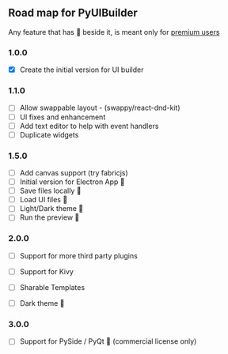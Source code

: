 ## Road map for PyUIBuilder

Any feature that has 👑 beside it, is meant only for [premium users](./readme.md#license--support)

### 1.0.0
- [x] Create the initial version for UI builder

### 1.1.0
- [ ] Allow swappable layout - (swappy/react-dnd-kit)
- [ ] UI fixes and enhancement 
- [ ] Add text editor to help with event handlers
- [ ] Duplicate widgets

### 1.5.0
- [ ] Add canvas support (try fabricjs)
- [ ] Initial version for Electron App 👑
- [ ] Save files locally 👑
- [ ] Load UI files 👑
- [ ] Light/Dark theme 👑
- [ ] Run the preview 👑

### 2.0.0
- [ ] Support for more third party plugins
- [ ] Support for Kivy
- [ ] Sharable Templates
- [ ] Dark theme 👑


### 3.0.0
- [ ] Support for PySide / PyQt 👑 (commercial license only)